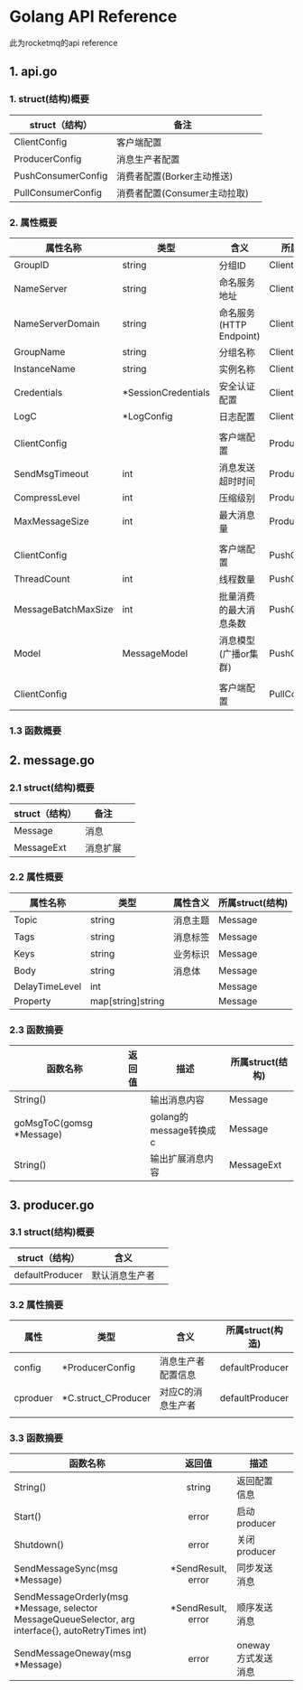 # Golang API Reference

此为rocketmq的api reference

## 1. api.go

### 1. struct(结构)概要

| struct（结构）     | 备注                         |      |
| ------------------ | ---------------------------- | ---- |
| ClientConfig       | 客户端配置                   |      |
| ProducerConfig     | 消息生产者配置               |      |
| PushConsumerConfig | 消费者配置(Borker主动推送)   |      |
| PullConsumerConfig | 消费者配置(Consumer主动拉取) |      |

### 2. 属性概要

| 属性名称            | 类型                | 含义                    | 所属struct(结构)   |
| ------------------- | ------------------- | ----------------------- | ------------------ |
| GroupID             | string              | 分组ID                  | ClientConfig       |
| NameServer          | string              | 命名服务地址            | ClientConfig       |
| NameServerDomain    | string              | 命名服务(HTTP Endpoint) | ClientConfig       |
| GroupName           | string              | 分组名称                | ClientConfig       |
| InstanceName        | string              | 实例名称                | ClientConfig       |
| Credentials         | *SessionCredentials | 安全认证配置            | ClientConfig       |
| LogC                | *LogConfig          | 日志配置                | ClientConfig       |
|                     |                     |                         |                    |
| ClientConfig        |                     | 客户端配置              | ProducerConfig     |
| SendMsgTimeout      | int                 | 消息发送超时时间        | ProducerConfig     |
| CompressLevel       | int                 | 压缩级别                | ProducerConfig     |
| MaxMessageSize      | int                 | 最大消息量              | ProducerConfig     |
|                     |                     |                         |                    |
| ClientConfig        |                     | 客户端配置              | PushConsumerConfig |
| ThreadCount         | int                 | 线程数量                | PushConsumerConfig |
| MessageBatchMaxSize | int                 | 批量消费的最大消息条数  | PushConsumerConfig |
| Model               | MessageModel        | 消息模型(广播or集群)    | PushConsumerConfig |
|                     |                     |                         |                    |
| ClientConfig        |                     | 客户端配置              | PullConsumerConfig |

### 1.3 函数概要



## 2. message.go

### 2.1 struct(结构)概要

| struct（结构） | 备注     |      |
| -------------- | -------- | ---- |
| Message        | 消息     |      |
| MessageExt     | 消息扩展 |      |

### 2.2 属性概要

| 属性名称       | 类型              | 属性含义 | 所属struct(结构) |
| -------------- | ----------------- | -------- | ---------------- |
| Topic          | string            | 消息主题 | Message          |
| Tags           | string            | 消息标签 | Message          |
| Keys           | string            | 业务标识 | Message          |
| Body           | string            | 消息体   | Message          |
| DelayTimeLevel | int               |          | Message          |
| Property       | map[string]string |          | Message          |

### 2.3 函数摘要

| 函数名称                 | 返回值 | 描述                   | 所属struct(结构) |
| ------------------------ | ------ | ---------------------- | ---------------- |
| String()                 |        | 输出消息内容           | Message          |
| goMsgToC(gomsg *Message) |        | golang的message转换成c | Message          |
| String()                 |        | 输出扩展消息内容       | MessageExt       |

## 3. producer.go

### 3.1 struct(结构)概要

| struct（结构）  | 含义           |      |
| --------------- | -------------- | ---- |
| defaultProducer | 默认消息生产者 |      |

### 3.2 属性摘要

| 属性     | 类型                | 含义               | 所属struct(构造) |
| -------- | ------------------- | ------------------ | ---------------- |
| config   | *ProducerConfig     | 消息生产者配置信息 | defaultProducer  |
| cproduer | *C.struct_CProducer | 对应C的消息生产者  | defaultProducer  |
|          |                     |                    |                  |



### 3.3 函数摘要

| 函数名称                                                     |       返回值       | 描述                |      |
| ------------------------------------------------------------ | :----------------: | ------------------- | ---- |
| String()                                                     |       string       | 返回配置信息        |      |
| Start()                                                      |       error        | 启动producer        |      |
| Shutdown()                                                   |       error        | 关闭producer        |      |
| SendMessageSync(msg *Message)                                | *SendResult, error | 同步发送消息        |      |
| SendMessageOrderly(msg *Message, selector MessageQueueSelector, arg interface{}, autoRetryTimes int) | *SendResult, error | 顺序发送消息        |      |
| SendMessageOneway(msg *Message)                              |       error        | oneway 方式发送消息 |      |

